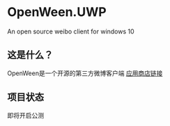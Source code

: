 # OpenWeen.UWP
An open source weibo client for windows 10

这是什么？
--------------
OpenWeen是一个开源的第三方微博客户端
[应用商店链接](https://www.microsoft.com/store/apps/9nblggh4qr41)

项目状态
---------------
即将开启公测
